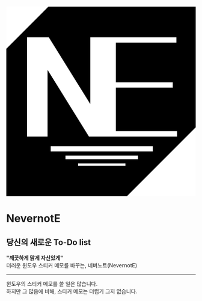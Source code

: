 ![Logotype](images/logotype.png)

# NevernotE
## 당신의 새로운 To-Do list
**"깨끗하게 맑게 자신있게"**  
더러운 윈도우 스티커 메모를 바꾸는, 네버노트(NevernotE)
***
윈도우의 스티커 메모를 쓸 일은 많습니다.  
하지만 그 많음에 비해, 스티커 메모는 더럽기 그지 없습니다.
